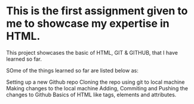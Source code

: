# This is the first assignment given to me to showcase my expertise in HTML.

This project showcases the basic of HTML, GIT & GITHUB, that I have learned so far.

SOme of the things learned so far are listed below as:

Setting up a new Github repo
Cloning the repo using git to local machine
Making changes to the local machine
Adding, Commiting and Pushing the changes to Github
Basics of HTML like tags, elements and attributes.
